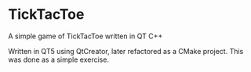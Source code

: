 # TickTacToe

A simple game of TickTacToe written in QT C++

Written in QT5 using QtCreator, later refactored as a CMake project.
This was done as a simple exercise.

